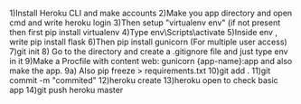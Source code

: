 1)Install Heroku CLI and make accounts
2)Make you app directory and open cmd and write heroku login
3)Then setup "virtualenv env" (if not present then first pip install virtualenv
4)Type env\Scripts\activate
5)Inside env , write pip install flask
6)Then pip install gunicorn (For multiple user access)
7)git init 
8) Go to the directory and create a .gitignore file and just type env in it
9)Make a Procfile with content web: gunicorn {app-name}:app and also make the app.
9a) Also pip freeze > requirements.txt
10)git add .
11)git commit -m "commited"
12)heroku create
13)heroku open to check basic app
14)git push heroku master

